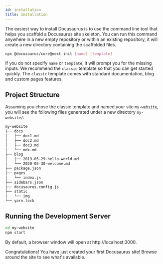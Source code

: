 ```yaml
---
id: installation
title: Installation
---
```


The easiest way to install Docusaurus is to use the command line tool that helps you scaffold a Docusaurus site skeleton. You can run this command anywhere in a new empty repository or within an existing repository, it will create a new directory containing the scaffolded files.

```bash
npx @docusaurus/core@next init [name] [template]
```

If you do not specify `name` or `template`, it will prompt you for the missing inputs. We recommend the `classic` template so that you can get started quickly. The `classic` template comes with standard documentation, blog and custom pages features.

## Project Structure

Assuming you chose the classic template and named your site `my-website`, you will see the following files generated under a new directory `my-website/`:

```sh
my-website
├── docs
│   ├── doc1.md
│   ├── doc2.md
│   ├── doc3.md
│   └── mdx.md
├── blog
│   ├── 2019-05-29-hello-world.md
│   └── 2020-05-30-welcome.md
├── package.json
├── pages
│   └── index.js
├── sidebars.json
├── docusaurus.config.js
├── static
│   └── img
└── yarn.lock
```

## Running the Development Server

```bash
cd my-website
npm start
```

By default, a browser window will open at http://localhost:3000.

Congratulations! You have just created your first Docusaurus site! Browse around the site to see what's available.
